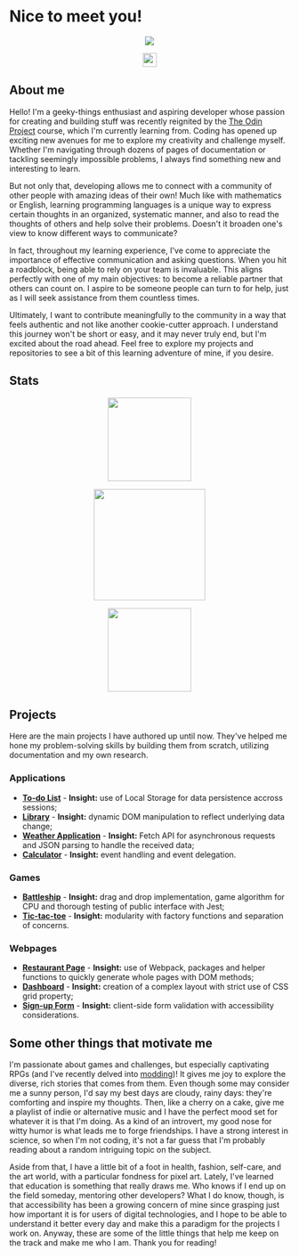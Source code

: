 # Nice to meet you!

<p align="center">
    <img align="center" src="https://github.com/user-attachments/assets/b67cfef0-9a06-4fbc-8374-532f88cf1586" />
</p>

<p align="center">
    <img height=25 align="center" src="https://komarev.com/ghpvc/?username=nekosoffy&color=ff69b4&abbreviated=true" />
</p>

## About me
Hello! I'm a geeky-things enthusiast and aspiring developer whose passion for creating and building stuff was recently reignited by the [The Odin Project](https://www.theodinproject.com/) course, which I'm currently learning from. Coding has opened up exciting new avenues for me to explore my creativity and challenge myself. Whether I'm navigating through dozens of pages of documentation or tackling seemingly impossible problems, I always find something new and interesting to learn.

But not only that, developing allows me to connect with a community of other people with amazing ideas of their own! Much like with mathematics or English, learning programming languages is a unique way to express certain thoughts in an organized, systematic manner, and also to read the thoughts of others and help solve their problems. Doesn't it broaden one's view to know different ways to communicate?

In fact, throughout my learning experience, I've come to appreciate the importance of effective communication and asking questions. When you hit a roadblock, being able to rely on your team is invaluable. This aligns perfectly with one of my main objectives: to become a reliable partner that others can count on. I aspire to be someone people can turn to for help, just as I will seek assistance from them countless times. 

Ultimately, I want to contribute meaningfully to the community in a way that feels authentic and not like another cookie-cutter approach. I understand this journey won't be short or easy, and it may never truly end, but I'm excited about the road ahead. Feel free to explore my projects and repositories to see a bit of this learning adventure of mine, if you desire.

## Stats
<p align="center">
    <img height=150 align="center" src="https://github-readme-stats.vercel.app/api?username=nekosoffy&theme=radical&show=prs_merged,prs_merged_percentage&hide=contribs,prs,issues&show_icons=true&hide_title=true&rank_icon=github&include_all_commits=true&card_width=475px" />
</p>
<p align="center">
    <img height=200 align="center" src="https://github-readme-streak-stats.herokuapp.com?user=nekosoffy&theme=radical&mode=weekly" />
</p>
<p align="center">
    <img height=150 align="center" src="https://github-readme-stats.vercel.app/api/top-langs/?username=nekosoffy&theme=radical&layout=compact&card_width=475px" />
</p>

## Projects
Here are the main projects I have authored up until now. They've helped me hone my problem-solving skills by building them from scratch, utilizing documentation and my own research.

### Applications
- **[To-do List](https://github.com/nekosoffy/to-do-list)** - **Insight:** use of Local Storage for data persistence accross sessions;
- **[Library](https://github.com/nekosoffy/library)** - **Insight:** dynamic DOM manipulation to reflect underlying data change;
- **[Weather Application](https://github.com/nekosoffy/weather-app)** - **Insight:** Fetch API for asynchronous requests and JSON parsing to handle the received data;
- **[Calculator](https://github.com/nekosoffy/calculator)** - **Insight:** event handling and event delegation.

### Games
- **[Battleship](https://github.com/nekosoffy/battleship)** - **Insight:** drag and drop implementation, game algorithm for CPU and thorough testing of public interface with Jest;
- **[Tic-tac-toe](https://github.com/nekosoffy/tic-tac-toe)** - **Insight:** modularity with factory functions and separation of concerns.

### Webpages
- **[Restaurant Page](https://github.com/nekosoffy/restaurant-page)** - **Insight:** use of Webpack, packages and helper functions to quickly generate whole pages with DOM methods;
- **[Dashboard](https://github.com/nekosoffy/dashboard)** - **Insight:** creation of a complex layout with strict use of CSS grid property;
- **[Sign-up Form](https://github.com/nekosoffy/sign-up-form)** - **Insight:** client-side form validation with accessibility considerations.

## Some other things that motivate me
I'm passionate about games and challenges, but especially captivating RPGs (and I've recently delved into [modding](https://en.wikipedia.org/wiki/Video_game_modding))! It gives me joy to explore the diverse, rich stories that comes from them. Even though some may consider me a sunny person, I'd say my best days are cloudy, rainy days: they're comforting and inspire my thoughts. Then, like a cherry on a cake, give me a playlist of indie or alternative music and I have the perfect mood set for whatever it is that I'm doing. As a kind of an introvert, my good nose for witty humor is what leads me to forge friendships. I have a strong interest in science, so when I'm not coding, it's not a far guess that I'm probably reading about a random intriguing topic on the subject. 

Aside from that, I have a little bit of a foot in health, fashion, self-care, and the art world, with a particular fondness for pixel art. Lately, I've learned that education is something that really draws me. Who knows if I end up on the field someday, mentoring other developers? What I do know, though, is that accessibility has been a growing concern of mine since grasping just how important it is for users of digital technologies, and I hope to be able to understand it better every day and make this a paradigm for the projects I work on. Anyway, these are some of the little things that help me keep on the track and make me who I am. Thank you for reading!
